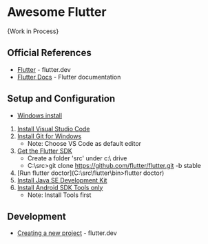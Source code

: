 # Awesome Flutter

{Work in Process}

## Official References
* [Flutter](https://flutter.dev/) - flutter.dev
* [Flutter Docs](https://flutter.dev/docs) - Flutter documentation



## Setup and Configuration
* [Windows install](https://flutter.dev/docs/get-started/install/windows)
1. [Install Visual Studio Code](https://code.visualstudio.com)
1. [Install Git for Windows](https://git-scm.com/download/win)
    * Note: Choose VS Code as default editor
1. [Get the Flutter SDK](https://flutter.dev/docs/get-started/install/windows#get-the-flutter-sdk)
   * Create a folder 'src' under c:\ drive
   * C:\src>git clone https://github.com/flutter/flutter.git -b stable
1. [Run flutter doctor](C:\src\flutter\bin>flutter doctor) 
1. [Install Java SE Development Kit](https://www.oracle.com/java/technologies/javase-jdk15-downloads.html)
1. [Install Android SDK Tools only](http://android.cn-mirrors.com/sdk/index.html#Other)
   * Note: Install Tools first

## Development
* [Creating a new project](https://flutter.dev/docs/development/tools/vs-code#creating-projects) - flutter.dev
